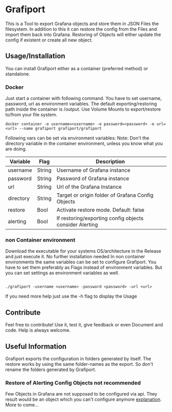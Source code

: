 # Grafiport
This is a Tool to export Grafana objects and store them in JSON Files the filesystem.
In addition to this it can restore the config from the Files and import them back into Grafana.
Restoring of Objects will either update the config if existent or create all new object.

## Usage/Installation

You can install Grafiport either as a container (preferred method) or standalone.

### Docker

Just start a container with following command.
You have to set username, password, url as environment variables.
The default exporting/restoring path inside the container is /output.
Use Volume Mounts to export/restore to/from your file system.
```
docker container -e username=<username> -e password=<password> -e url=<url> --name grafiport grafiport/grafiport
```

Following vars can be set via environment variables:
Note: Don't the directory variable in the container environment, unless you know what you are doing. 

| Variable  | Flag   | Description                                             |
|-----------|--------|---------------------------------------------------------|
| username  | String | Username of Grafana instance                            |
| password  | String | Password of Grafana instance                            |
| url       | String | Url of the Grafana Instance                             |
| directory | String | Target or origin folder of Grafana Config Objects       |
| restore   | Bool   | Activate restore mode. Default: false                   |
| alerting  | Bool   | If restoring/exporting config objects consider Alerting |


### non Container environment
Download the executable for your systems OS/architecture in the Release and just execute it. No further installation needed
In non container environments the same variables can be set to configure Grafiport.
You have to set them preferably as Flags instead of environment variables.
But you can set settings as environment variables as well. 
```

./grafiport -username <username> -password <password> -url <url>

```
If you need more help just use the -h flag to display the Usage

## Contribute

Feel free to contribute! Use it, test it, give feedback or even Document and code.
Help is always welcome.

## Useful Information

Grafiport exports the configuration in folders generated by itself.
The restore works by using the same folder-names as the export.
So don't rename the folders generated by Grafiport.

### Restore of Alerting Config Objects not recommended

Few Objects in Grafana are not supposed to be configured via api. They result would be an object
which you can't configure anymore [explanation][provisioned_ressources].
More to come...

[provisioned_ressources]: https://grafana.com/docs/grafana/latest/alerting/set-up/provision-alerting-resources/view-provisioned-resources
